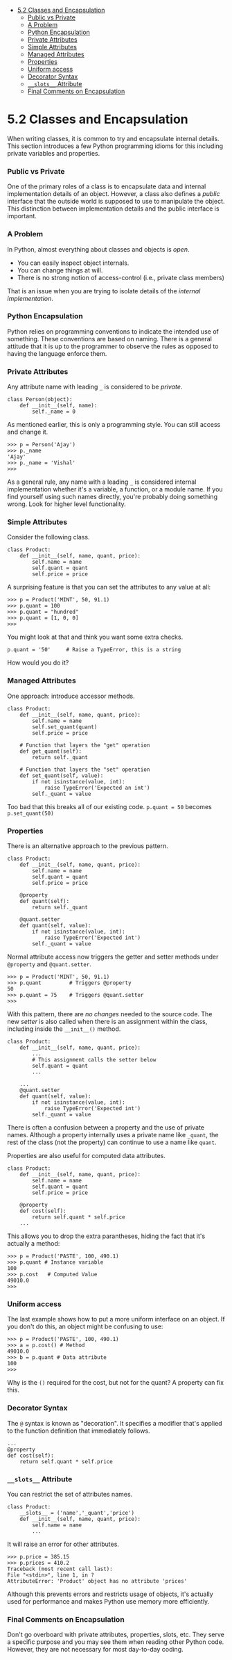 -   [5.2 Classes and Encapsulation](#classes-and-encapsulation)
    -   [Public vs Private](#public-vs-private)
    -   [A Problem](#a-problem)
    -   [Python Encapsulation](#python-encapsulation)
    -   [Private Attributes](#private-attributes)
    -   [Simple Attributes](#simple-attributes)
    -   [Managed Attributes](#managed-attributes)
    -   [Properties](#properties)
    -   [Uniform access](#uniform-access)
    -   [Decorator Syntax](#decorator-syntax)
    -   [`__slots__` Attribute](#__slots__-attribute)
    -   [Final Comments on Encapsulation](#final-comments-on-encapsulation)

5.2 Classes and Encapsulation
=============================

When writing classes, it is common to try and encapsulate internal
details. This section introduces a few Python programming idioms for
this including private variables and properties.

### Public vs Private

One of the primary roles of a class is to encapsulate data and internal
implementation details of an object. However, a class also defines a
*public* interface that the outside world is supposed to use to
manipulate the object. This distinction between implementation details
and the public interface is important.

### A Problem

In Python, almost everything about classes and objects is *open*.

-   You can easily inspect object internals.
-   You can change things at will.
-   There is no strong notion of access-control (i.e., private class
    members)

That is an issue when you are trying to isolate details of the *internal
implementation*.

### Python Encapsulation

Python relies on programming conventions to indicate the intended use of
something. These conventions are based on naming. There is a general
attitude that it is up to the programmer to observe the rules as opposed
to having the language enforce them.

### Private Attributes

Any attribute name with leading `_` is considered to be *private*.

``` {.python}
class Person(object):
    def __init__(self, name):
        self._name = 0
```

As mentioned earlier, this is only a programming style. You can still
access and change it.

``` {.python}
>>> p = Person('Ajay')
>>> p._name
'Ajay'
>>> p._name = 'Vishal'
>>>
```

As a general rule, any name with a leading `_` is considered internal
implementation whether it's a variable, a function, or a module name. If
you find yourself using such names directly, you're probably doing
something wrong. Look for higher level functionality.

### Simple Attributes

Consider the following class.

``` {.python}
class Product:
    def __init__(self, name, quant, price):
        self.name = name
        self.quant = quant
        self.price = price
```

A surprising feature is that you can set the attributes to any value at
all:

``` {.python}
>>> p = Product('MINT', 50, 91.1)
>>> p.quant = 100
>>> p.quant = "hundred"
>>> p.quant = [1, 0, 0]
>>>
```

You might look at that and think you want some extra checks.

``` {.python}
p.quant = '50'     # Raise a TypeError, this is a string
```

How would you do it?

### Managed Attributes

One approach: introduce accessor methods.

``` {.python}
class Product:
    def __init__(self, name, quant, price):
        self.name = name
        self.set_quant(quant)
        self.price = price

    # Function that layers the "get" operation
    def get_quant(self):
        return self._quant

    # Function that layers the "set" operation
    def set_quant(self, value):
        if not isinstance(value, int):
            raise TypeError('Expected an int')
        self._quant = value
```

Too bad that this breaks all of our existing code. `p.quant = 50`
becomes `p.set_quant(50)`

### Properties

There is an alternative approach to the previous pattern.

``` {.python}
class Product:
    def __init__(self, name, quant, price):
        self.name = name
        self.quant = quant
        self.price = price

    @property
    def quant(self):
        return self._quant

    @quant.setter
    def quant(self, value):
        if not isinstance(value, int):
            raise TypeError('Expected int')
        self._quant = value
```

Normal attribute access now triggers the getter and setter methods under
`@property` and `@quant.setter`.

``` {.python}
>>> p = Product('MINT', 50, 91.1)
>>> p.quant         # Triggers @property
50
>>> p.quant = 75    # Triggers @quant.setter
>>>
```

With this pattern, there are *no changes* needed to the source code. The
new *setter* is also called when there is an assignment within the
class, including inside the `__init__()` method.

``` {.python}
class Product:
    def __init__(self, name, quant, price):
        ...
        # This assignment calls the setter below
        self.quant = quant
        ...

    ...
    @quant.setter
    def quant(self, value):
        if not isinstance(value, int):
            raise TypeError('Expected int')
        self._quant = value
```

There is often a confusion between a property and the use of private
names. Although a property internally uses a private name like `_quant`,
the rest of the class (not the property) can continue to use a name like
`quant`.

Properties are also useful for computed data attributes.

``` {.python}
class Product:
    def __init__(self, name, quant, price):
        self.name = name
        self.quant = quant
        self.price = price

    @property
    def cost(self):
        return self.quant * self.price
    ...
```

This allows you to drop the extra parantheses, hiding the fact that it's
actually a method:

``` {.python}
>>> p = Product('PASTE', 100, 490.1)
>>> p.quant # Instance variable
100
>>> p.cost   # Computed Value
49010.0
>>>
```

### Uniform access

The last example shows how to put a more uniform interface on an object.
If you don't do this, an object might be confusing to use:

``` {.python}
>>> p = Product('PASTE', 100, 490.1)
>>> a = p.cost() # Method
49010.0
>>> b = p.quant # Data attribute
100
>>>
```

Why is the `()` required for the cost, but not for the quant? A property
can fix this.

### Decorator Syntax

The `@` syntax is known as "decoration". It specifies a modifier that's
applied to the function definition that immediately follows.

``` {.python}
...
@property
def cost(self):
    return self.quant * self.price
```


### `__slots__` Attribute

You can restrict the set of attributes names.

``` {.python}
class Product:
    __slots__ = ('name','_quant','price')
    def __init__(self, name, quant, price):
        self.name = name
        ...
```

It will raise an error for other attributes.

``` {.python}
>>> p.price = 385.15
>>> p.prices = 410.2
Traceback (most recent call last):
File "<stdin>", line 1, in ?
AttributeError: 'Product' object has no attribute 'prices'
```

Although this prevents errors and restricts usage of objects, it's
actually used for performance and makes Python use memory more
efficiently.

### Final Comments on Encapsulation

Don't go overboard with private attributes, properties, slots, etc. They
serve a specific purpose and you may see them when reading other Python
code. However, they are not necessary for most day-to-day coding.
